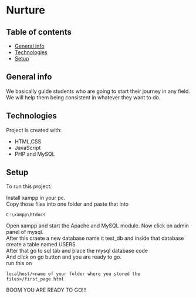 # Nurture
## Table of contents
* [General info](#general-info)
* [Technologies](#technologies)
* [Setup](#setup)

## General info
We basically guide students who are going to start their journey in any field. We will help them being consistent in whatever they want to do.
	
## Technologies
Project is created with:
* HTML,CSS
* JavaScript
* PHP and MySQL
	
## Setup
To run this project:   

Install xampp in your pc.   
Copy those files into one folder and paste that into     
```
C:\xampp\htdocs
```    
Open xampp and start the Apache and MySQL module. Now click on admin panel of mysql.   
After this craete a new database name it test_db and inside that database create a table named USERS   
After that go to sql tab and place the mysql database code    
And click on go button and you are ready to go.    
run this on   
```
localhost/<name of your folder where you stored the files>/first_page.html    
```   
BOOM YOU ARE READY TO GO!!!
